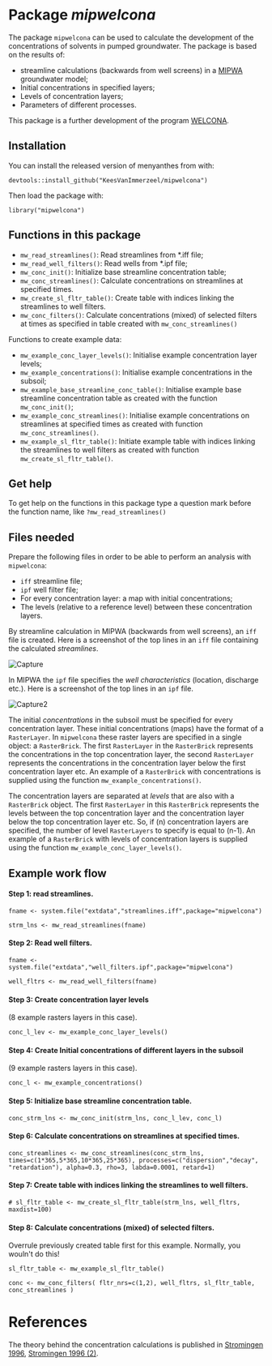 # Package *mipwelcona*

<!-- badges: start -->
<!-- badges: end -->

The package `mipwelcona` can be used to calculate the development of the concentrations of solvents in pumped groundwater. The package is based on the results of:

* streamline calculations (backwards from well screens) in a [MIPWA](https://oss.deltares.nl/web/imod/mipwa-showcase) groundwater model;
* Initial concentrations in specified layers;
* Levels of concentration layers; 
* Parameters of different processes.

This package is a further development of the program [WELCONA](https://edepot.wur.nl/10147).

## Installation

You can install the released version of menyanthes from with:

`devtools::install_github("KeesVanImmerzeel/mipwelcona")`

Then load the package with:

`library("mipwelcona")` 

## Functions in this package
- `mw_read_streamlines()`: Read streamlines from *.iff file;
- `mw_read_well_filters()`: Read wells from *.ipf file;
- `mw_conc_init()`: Initialize base streamline concentration table;
- `mw_conc_streamlines()`: Calculate concentrations on streamlines at specified times.
- `mw_create_sl_fltr_table()`: Create table with indices linking the streamlines to well filters.
- `mw_conc_filters()`: Calculate concentrations (mixed) of selected filters at times as specified in table created     with `mw_conc_streamlines()`

Functions to create example data:

- `mw_example_conc_layer_levels()`: Initialise example concentration layer levels;
- `mw_example_concentrations()`: Initialise example concentrations in the subsoil; 
- `mw_example_base_streamline_conc_table()`: Initialise example base streamline concentration table as created with the function `mw_conc_init()`; 
- `mw_example_conc_streamlines()`: Initialise example concentrations on streamlines at specified times as created with function `mw_conc_streamlines()`.
- `mw_example_sl_fltr_table()`: Initiate example table with indices linking the streamlines to well filters as created with function `mw_create_sl_fltr_table()`.

## Get help

To get help on the functions in this package type a question mark before the function name, like `?mw_read_streamlines()`

## Files needed

Prepare the following files in order to be able to perform an analysis with `mipwelcona`:

* `iff` streamline file;
* `ipf` well filter file;
* For every concentration layer: a map with initial concentrations; 
* The levels (relative to a reference level) between these concentration layers.


By streamline calculation in MIPWA (backwards from well screens), an `iff` file is created. Here is a screenshot of the top lines in an `iff` file containing the calculated *streamlines*.

![Capture](https://user-images.githubusercontent.com/16401251/94780598-001ad380-03c9-11eb-9558-82b8f4da889c.PNG)

In MIPWA the `ipf` file specifies the *well characteristics* (location, discharge etc.). Here is a screenshot of the top lines in an `ipf` file.

![Capture2](https://user-images.githubusercontent.com/16401251/94781503-3a38a500-03ca-11eb-96ab-6d6c9ed4637f.PNG)

The initial *concentrations* in the subsoil must be specified for every concentration layer. These initial concentrations (maps) have the format of a `RasterLayer`. In `mipwelcona` these raster layers are specified in a single object: a `RasterBrick`. The first `RasterLayer` in the `RasterBrick` represents the concentrations in the top concentration layer, the second `RasterLayer` represents the concentrations in the concentration layer below the first concentration layer etc. An example of a `RasterBrick` with concentrations is supplied using the function `mw_example_concentrations()`.

The concentration layers are separated at *levels* that are also with a `RasterBrick` object. The first `RasterLayer` in this `RasterBrick` represents the levels between the top concentration layer and the concentration layer below the top concentration layer etc. So, if (n) concentration layers are specified, the number of level `RasterLayers` to specify is equal to (n-1). An example of a `RasterBrick` with levels of concentration layers is supplied using the function `mw_example_conc_layer_levels()`.


## Example work flow

#### Step 1: read streamlines.
`fname <- system.file("extdata","streamlines.iff",package="mipwelcona")`

`strm_lns <- mw_read_streamlines(fname)`

#### Step 2: Read well filters.
`fname <- system.file("extdata","well_filters.ipf",package="mipwelcona")`

`well_fltrs <- mw_read_well_filters(fname)`

#### Step 3: Create concentration layer levels 
(8 example rasters layers in this case).

`conc_l_lev <- mw_example_conc_layer_levels()`

#### Step 4: Create Initial concentrations of different layers in the subsoil 
(9 example rasters layers in this case).

`conc_l <- mw_example_concentrations()`

#### Step 5: Initialize base streamline concentration table.
`conc_strm_lns <- mw_conc_init(strm_lns, conc_l_lev, conc_l)`

#### Step 6: Calculate concentrations on streamlines at specified times.
`conc_streamlines <- mw_conc_streamlines(conc_strm_lns, times=c(1*365,5*365,10*365,25*365), processes=c("dispersion","decay", "retardation"), alpha=0.3, rho=3, labda=0.0001, retard=1)`

#### Step 7: Create table with indices linking the streamlines to well filters.
`# sl_fltr_table <- mw_create_sl_fltr_table(strm_lns, well_fltrs, maxdist=100)`

#### Step 8: Calculate concentrations (mixed) of selected filters.
Overrule previously created table first for this example. Normally, you wouln't do this!

`sl_fltr_table <- mw_example_sl_fltr_table()` 

`conc <- mw_conc_filters( fltr_nrs=c(1,2), well_fltrs, sl_fltr_table, conc_streamlines )`

# References

The theory behind the concentration calculations is published in [Stromingen 1996](https://edepot.wur.nl/10128), [Stromingen 1996 (2)](https://www.nhv.nu/uploads/fileservice/stromingen/attachment/1996-3_Brieven.pdf).




